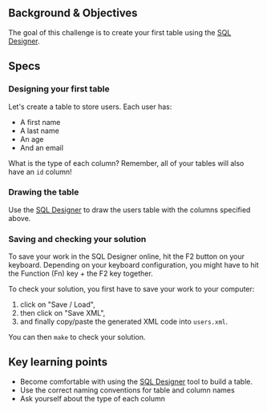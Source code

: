 ## Background & Objectives

The goal of this challenge is to create your first table using the [SQL Designer](http://db.lewagon.com).

## Specs

### Designing your first table

Let's create a table to store users. Each user has:

- A first name
- A last name
- An age
- And an email

What is the type of each column? Remember, all of your tables will also have an `id` column!

### Drawing the table

Use the [SQL Designer](http://db.lewagon.com) to draw the users table with the columns specified above.

### Saving and checking your solution
To save your work in the SQL Designer online, hit the F2 button on your keyboard. Depending on your keyboard configuration, you might have to hit the Function (Fn) key + the F2 key together.

To check your solution, you first have to save your work to your computer:
1. click on "Save / Load",
2. then click on "Save XML",
3. and finally copy/paste the generated XML code into `users.xml`.

You can then `make` to check your solution.

## Key learning points

- Become comfortable with using the [SQL Designer](http://db.lewagon.com) tool to build a table.
- Use the correct naming conventions for table and column names
- Ask yourself about the type of each column
